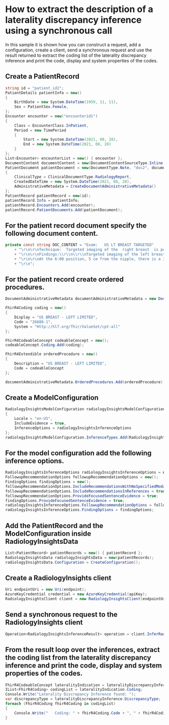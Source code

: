 # How to extract the description of a laterality discrepancy inference using a synchronous call

In this sample it is shown how you can construct a request, add a configuration, create a client, send a synchronous request and use the result returned to extract the coding list of the laterality discrepancy inference and print the code, display and system properties of the codes.

## Create a PatientRecord

```C# Snippet:Laterality_Discrepancy_Sync_Tests_Samples_CreatePatientRecord
string id = "patient_id2";
PatientDetails patientInfo = new()
{
    BirthDate = new System.DateTime(1959, 11, 11),
    Sex = PatientSex.Female,
};
Encounter encounter = new("encounterid1")
{
    Class = EncounterClass.InPatient,
    Period = new TimePeriod
    {
        Start = new System.DateTime(2021, 08, 28),
        End = new System.DateTime(2021, 08, 28)
    }
};
List<Encounter> encounterList = new() { encounter };
DocumentContent documentContent = new(DocumentContentSourceType.Inline, DOC_CONTENT);
PatientDocument patientDocument = new(DocumentType.Note, "doc2", documentContent)
{
    ClinicalType = ClinicalDocumentType.RadiologyReport,
    CreatedDateTime = new System.DateTime(2021, 08, 28),
    AdministrativeMetadata = CreateDocumentAdministrativeMetadata()
};
PatientRecord patientRecord = new(id);
patientRecord.Info = patientInfo;
patientRecord.Encounters.Add(encounter);
patientRecord.PatientDocuments.Add(patientDocument);
```

## For the patient record document specify the following document content.
```C# Snippet:Laterality_Discrepancy_Sync_Tests_Samples_Doc_Content
private const string DOC_CONTENT = "Exam:   US LT BREAST TARGETED"
    + "\r\n\r\nTechnique:  Targeted imaging of the  right breast  is performed."
    + "\r\n\r\nFindings:\\r\\n\\r\\nTargeted imaging of the left breast is performed from the 6:00 to the 9:00 position.  "
    + "\r\n\r\nAt the 6:00 position, 5 cm from the nipple, there is a 3 x 2 x 4 mm minimally hypoechoic mass with a peripheral calcification. This may correspond to the mammographic finding. No other cystic or solid masses visualized."
    + "\r\n";
```

## For the patient record create ordered procedures.
```C# Snippet:Laterality_Discrepancy_Sync_Tests_Samples_CreateDocumentAdministrativeMetadata
DocumentAdministrativeMetadata documentAdministrativeMetadata = new DocumentAdministrativeMetadata();

FhirR4Coding coding = new()
{
    Display = "US BREAST - LEFT LIMITED",
    Code = "26688-1",
    System = "Http://hl7.org/fhir/ValueSet/cpt-all"
};

FhirR4CodeableConcept codeableConcept = new();
codeableConcept.Coding.Add(coding);

FhirR4Extendible orderedProcedure = new()
{
    Description = "US BREAST - LEFT LIMITED",
    Code = codeableConcept
};

documentAdministrativeMetadata.OrderedProcedures.Add(orderedProcedure);
```

## Create a ModelConfiguration

```C# Snippet:Laterality_Discrepancy_Sync_Tests_Samples_CreateModelConfiguration
RadiologyInsightsModelConfiguration radiologyInsightsModelConfiguration = new()
{
    Locale = "en-US",
    IncludeEvidence = true,
    InferenceOptions = radiologyInsightsInferenceOptions
};
radiologyInsightsModelConfiguration.InferenceTypes.Add(RadiologyInsightsInferenceType.LateralityDiscrepancy);
```

## For the model configuration add the following inference options.
```C# Snippet:Laterality_Discrepancy_Sync_Tests_Samples_CreateRadiologyInsightsInferenceOptions
RadiologyInsightsInferenceOptions radiologyInsightsInferenceOptions = new();
FollowupRecommendationOptions followupRecommendationOptions = new();
FindingOptions findingOptions = new();
followupRecommendationOptions.IncludeRecommendationsWithNoSpecifiedModality = true;
followupRecommendationOptions.IncludeRecommendationsInReferences = true;
followupRecommendationOptions.ProvideFocusedSentenceEvidence = true;
findingOptions.ProvideFocusedSentenceEvidence = true;
radiologyInsightsInferenceOptions.FollowupRecommendationOptions = followupRecommendationOptions;
radiologyInsightsInferenceOptions.FindingOptions = findingOptions;
```

## Add the PatientRecord and the ModelConfiguration inside RadiologyInsightsData

```C# Snippet:Laterality_Discrepancy_Sync_Tests_Samples_AddRecordAndConfiguration
List<PatientRecord> patientRecords = new() { patientRecord };
RadiologyInsightsData radiologyInsightsData = new(patientRecords);
radiologyInsightsData.Configuration = CreateConfiguration();
```

## Create a RadiologyInsights client

```C# Snippet:Laterality_Discrepancy_Sync_Tests_Samples_CreateClient
Uri endpointUri = new Uri(endpoint);
AzureKeyCredential credential = new AzureKeyCredential(apiKey);
RadiologyInsightsClient client = new RadiologyInsightsClient(endpointUri, credential);
```

## Send a synchronous request to the RadiologyInsights client

```C# Snippet:Laterality_Discrepancy_Sync_Tests_Samples_synccall
Operation<RadiologyInsightsInferenceResult> operation = client.InferRadiologyInsights(WaitUntil.Completed, radiologyInsightsData);
```

## From the result loop over the inferences, extract the coding list from the laterality discrepancy inference and print the code, display and system properties of the codes.

```C# Snippet:Laterality_Discrepancy_Sync_Tests_Samples_LateralityDiscrepancyInference
FhirR4CodeableConcept lateralityIndication = lateralityDiscrepancyInference.LateralityIndication;
IList<FhirR4Coding> codingList = lateralityIndication.Coding;
Console.Write("Laterality Discrepancy Inference found: ");
var discrepancyType = lateralityDiscrepancyInference.DiscrepancyType;
foreach (FhirR4Coding fhirR4Coding in codingList)
{
    Console.Write("   Coding: " + fhirR4Coding.Code + ", " + fhirR4Coding.Display + " (" + fhirR4Coding.System + "), type: " + discrepancyType);
}
```